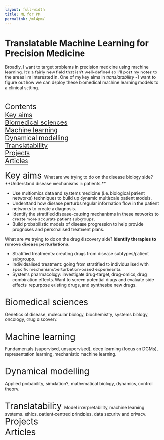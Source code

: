 ```yaml
---
layout: full-width
title: ML for PM
permalink: /ml4pm/
---
```



  <h1 class="content-listing-header sans">Translatable Machine Learning for Precision Medicine</h1>

  Broadly, I want to target problems in precision medicine using machine learning. It's a fairly new field that isn't well-defined so I'll post my notes to the areas I'm interested in. One of my key aims in *translatability* - I want to figure out how we can deploy these biomedical machine learning models to a clinical setting.

  <div style="font-size:1.5em; margin-bottom:0.5cm">
  <br />
  <font size="5"> Contents </font> <br>
  <a href="#aims">Key aims</a><br>
  <a href="#bms">Biomedical sciences</a><br>
  <a href="#ml">Machine learning</a><br>
  <a href="#modelling">Dynamical modelling</a><br>
  <a href="#trans">Translatability</a><br>
  <a href="#proj">Projects</a><br>
  <a href="#articles">Articles</a>
  </div>

  <font style="font-size:2em">
  <a name="aims"></a>Key aims </font>
  What are we trying to do on the disease biology side? **Understand disease mechanisms in patients.**
  
  * Use multiomics data and systems medicine (i.e. biological patient networks) techniques to build up dynamic multiscale patient models.
  * Understand how disease perturbs regular information flow in the patient networks to create a diagnosis.
  * Identify the stratified disease-causing mechanisms in these networks to create more accurate patient subgroups.
  * Build probabilistic models of disease progression to help provide prognoses and personalised treatment plans.
  

  What are we trying to do on the drug discovery side? **Identify therapies to remove disease perturbations.**

  * Stratified treatments: creating drugs from disease subtypes/patient subgroups.
  * Individualised treatment: going from stratified to individualised with specific mechanism/perturbation-based experiments.
  * Systems pharmacology: investigate drug-target, drug-omics, drug combination effects. Want to screen potential drugs and evaluate side effects, repurpose existing drugs, and synthesise new drugs.
  
  <br />
   
  <font style="font-size:2em">
  <a name="bms"></a>Biomedical sciences </font>

  Genetics of disease, molecular biology, biochemistry, systems biology, oncology, drug discovery.

  <br />

  <font style="font-size:2em">
  <a name="ml"></a>Machine learning </font>

  Fundamentals (supervised, unsupervised), deep learning (focus on DGMs),  representation learning, mechanistic machine learning. 

  <br />

  <font style="font-size:2em">
  <a name="modelling"></a>Dynamical modelling </font>

  Applied probability, simulation?, mathematical biology, dynamics, control theory.

  <br />

  <font style="font-size:2em">
  <a name="trans"></a>Translatability </font>
  Model interpretability, machine learning systems, ethics, patient-centred principles, data security and privacy.

  <br />

  <font style="font-size:2em">
  <a name="proj"></a>Projects </font>

  <br />

  <font style="font-size:2em">
  <a name="articles"></a>Articles </font>


